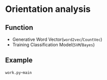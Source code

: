 Orientation analysis
===============

Function
-----------
* Generative Word Vector(`word2vec`/`CountVec`)
* Training Classification Model(`SVM`/`Bayes`)

Example
-----------
`work.py`-`main`